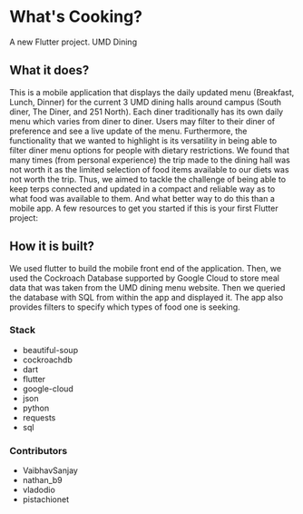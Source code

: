 # What's Cooking?

A new Flutter project. UMD Dining

## What it does?

This is a mobile application that displays the daily updated menu (Breakfast, Lunch, Dinner) for the current 3 UMD dining halls around campus (South diner, The Diner, and 251 North). Each diner traditionally has its own daily menu which varies from diner to diner. Users may filter to their diner of preference and see a live update of the menu. Furthermore, the functionality that we wanted to highlight is its versatility in being able to filter diner menu options for people with dietary restrictions. We found that many times (from personal experience) the trip made to the dining hall was not worth it as the limited selection of food items available to our diets was not worth the trip. Thus, we aimed to tackle the challenge of being able to keep terps connected and updated in a compact and reliable way as to what food was available to them. And what better way to do this than a mobile app.
A few resources to get you started if this is your first Flutter project:


## How it is built?

We used flutter to build the mobile front end of the application. Then, we used the Cockroach Database supported by Google Cloud to store meal data that was taken from the UMD dining menu website. Then we queried the database with SQL from within the app and displayed it. The app also provides filters to specify which types of food one is seeking.

### Stack

<ul>
  <li>beautiful-soup</li>
  <li>cockroachdb</li>
  <li>dart</li>
  <li>flutter</li>
  <li>google-cloud</li>
  <li>json</li>
  <li>python</li>
  <li>requests</li>
  <li>sql</li>
</ul>

### Contributors

<ul>
  <li>VaibhavSanjay</li>
  <li>nathan_b9</li>
  <li>vladodio</li>
  <li>pistachionet</li>
</ul>



